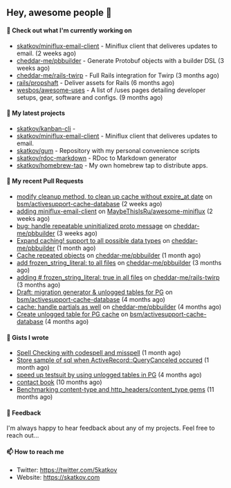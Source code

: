 ## Hey, awesome people 👋

#### 👷 Check out what I'm currently working on
 
- [skatkov/miniflux-email-client](https://github.com/skatkov/miniflux-email-client) - Miniflux client that deliveres updates to email. (2 weeks ago) 
- [cheddar-me/pbbuilder](https://github.com/cheddar-me/pbbuilder) - Generate Protobuf objects with a builder DSL (3 weeks ago) 
- [cheddar-me/rails-twirp](https://github.com/cheddar-me/rails-twirp) - Full Rails integration for Twirp (3 months ago) 
- [rails/propshaft](https://github.com/rails/propshaft) - Deliver assets for Rails (6 months ago) 
- [wesbos/awesome-uses](https://github.com/wesbos/awesome-uses) - A list of /uses pages detailing developer setups, gear, software and configs. (9 months ago)

#### 🌱 My latest projects
 
- [skatkov/kanban-cli](https://github.com/skatkov/kanban-cli) -  
- [skatkov/miniflux-email-client](https://github.com/skatkov/miniflux-email-client) - Miniflux client that deliveres updates to email. 
- [skatkov/gum](https://github.com/skatkov/gum) - Repository with my personal convenience scripts 
- [skatkov/rdoc-markdown](https://github.com/skatkov/rdoc-markdown) - RDoc to Markdown generator 
- [skatkov/homebrew-tap](https://github.com/skatkov/homebrew-tap) - My own homebrew tap to distribute apps.


#### 🔨 My recent Pull Requests
 
- [modify cleanup method, to clean up cache without expire_at date](https://github.com/bsm/activesupport-cache-database/pull/24) on [bsm/activesupport-cache-database](https://github.com/bsm/activesupport-cache-database) (2 weeks ago) 
- [adding miniflux-email-client](https://github.com/MaybeThisIsRu/awesome-miniflux/pull/5) on [MaybeThisIsRu/awesome-miniflux](https://github.com/MaybeThisIsRu/awesome-miniflux) (2 weeks ago) 
- [bug: handle repeatable uninitialized proto message](https://github.com/cheddar-me/pbbuilder/pull/39) on [cheddar-me/pbbuilder](https://github.com/cheddar-me/pbbuilder) (3 weeks ago) 
- [Expand caching! support to all possible data types](https://github.com/cheddar-me/pbbuilder/pull/38) on [cheddar-me/pbbuilder](https://github.com/cheddar-me/pbbuilder) (1 month ago) 
- [Cache repeated objects](https://github.com/cheddar-me/pbbuilder/pull/37) on [cheddar-me/pbbuilder](https://github.com/cheddar-me/pbbuilder) (1 month ago) 
- [add frozen_string_literal: to all files](https://github.com/cheddar-me/pbbuilder/pull/36) on [cheddar-me/pbbuilder](https://github.com/cheddar-me/pbbuilder) (3 months ago) 
- [adding # frozen_string_literal: true in all files](https://github.com/cheddar-me/rails-twirp/pull/34) on [cheddar-me/rails-twirp](https://github.com/cheddar-me/rails-twirp) (3 months ago) 
- [Draft: migration generator &amp; unlogged tables for PG](https://github.com/bsm/activesupport-cache-database/pull/20) on [bsm/activesupport-cache-database](https://github.com/bsm/activesupport-cache-database) (4 months ago) 
- [cache: handle partials as well](https://github.com/cheddar-me/pbbuilder/pull/35) on [cheddar-me/pbbuilder](https://github.com/cheddar-me/pbbuilder) (4 months ago) 
- [Create unlogged table for PG cache](https://github.com/bsm/activesupport-cache-database/pull/19) on [bsm/activesupport-cache-database](https://github.com/bsm/activesupport-cache-database) (4 months ago)

#### 📓 Gists I wrote
 
- [Spell Checking with codespell and misspell](https://gist.github.com/abf49d80e98ac42b3cac397c9efc383f) (1 month ago) 
- [Store sample of sql when ActiveRecord::QueryCanceled occured](https://gist.github.com/17d1f53d38ea90c4a4c678197e682173) (1 month ago) 
- [speed up testsuit by using unlogged tables in PG](https://gist.github.com/e482617b2a1f9635738a0b66ec0cb327) (4 months ago) 
- [contact book](https://gist.github.com/18f317a0affb0fa7ee0e74511c340422) (10 months ago) 
- [Benchmarking content-type and http_headers/content_type gems](https://gist.github.com/eb18ae1f9f75e822812b64a0ae44915d) (11 months ago)

#### 💬 Feedback
I'm always happy to hear feedback about any of my projects. Feel free to reach out...

#### 📫 How to reach me

- Twitter: https://twitter.com/5katkov 
- Website: https://skatkov.com
